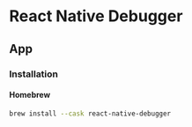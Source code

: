 # React Native Debugger

## App

### Installation

#### Homebrew

```sh
brew install --cask react-native-debugger
```

